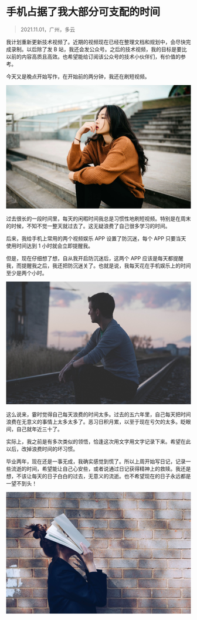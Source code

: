 # 手机占据了我大部分可支配的时间

> 2021.11.01，广州，多云

我计划重新更新技术视频了。近期的视频现在已经在整理文档和规划中，会尽快完成录制。以后除了发 B 站，我还会发公众号。之后的技术视频，我的目标是要比以前的内容高质且高效。也希望能给订阅该公众号的技术小伙伴们，有价值的参考。

今天又是晚点开始写作，在开始前的两分钟，我还在刷短视频。

![211101-cover.jpg](../img/21-01.jpg)

过去很长的一段时间里，每天的闲暇时间我总是习惯性地刷短视频。特别是在周末的时候，不知不觉一整天就过去了。这无疑浪费了自己很多学习的时间。

后来，我给手机上常用的两个视频娱乐 APP 设置了防沉迷，每个 APP 只要当天使用时间达到 1 小时就会立即提醒我。

但是，现在仔细想了想，自从我开启防沉迷后，这两个 APP 应该是每天都提醒我，而提醒我之后，我还把防沉迷关了。也就是说，我每天花在手机娱乐上的时间至少是两个小时。

![211101-02.jpg](../img/21-02.jpg)

这么说来，霎时觉得自己每天浪费的时间太多。过去的五六年里，自己每天把时间浪费在无意义的事情上太多太多了。恶习日积月累，以至于现在亏欠的太多。眨眼间，自己就年近三十了。

实际上，我之前是有多次类似的领悟，恰逢这次用文字用文字记录下来。希望在此以后，改掉浪费时间的坏习惯。

毕业两年，现在还是一事无成，我确实感觉到慌了。所以上周开始写日记，记录一些流逝的时间，希望能让自己心安些，或者说通过日记获得精神上的救赎。我还是想，不该让每天的日子白白的过去，无意义的流逝。也不希望现在的日子永远都是一望不到头！

![211101-03.jpg](../img/21-03.jpg)
